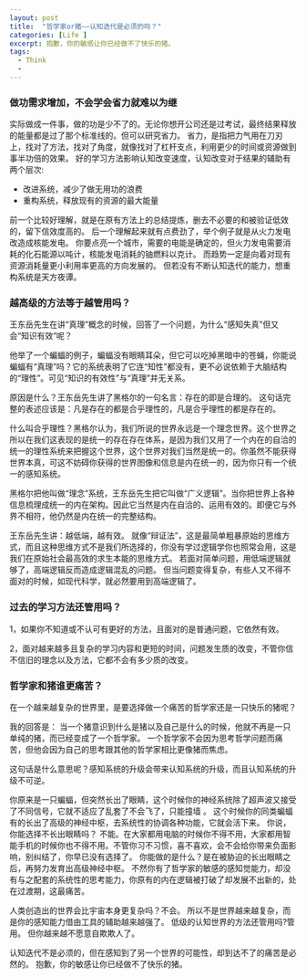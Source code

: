 ```yaml
---
layout: post
title:  "哲学家or猪——认知迭代是必须的吗？"
categories: [Life ]
excerpt: 抱歉，你的敏感让你已经做不了快乐的猪。  
tags:
  - Think
  - 
---
```


### 做功需求增加，不会学会省力就难以为继

实际做成一件事，做的功是少不了的。无论你想开公司还是过考试，最终结果释放的能量都是过了那个标准线的。但可以研究省力。
省力，是指把力气用在刀刃上，找对了方法，找对了角度，就像找对了杠杆支点，利用更少的时间或资源做到事半功倍的效果。
好的学习方法影响认知改变速度，认知改变对于结果的辅助有两个层次:

* 改进系统，减少了做无用功的浪费
* 重构系统，释放现有的资源的最大能量

前一个比较好理解，就是在原有方法上的总结提炼，删去不必要的和被验证低效的，留下信效度高的。
后一个理解起来就有点费劲了，举个例子就是从火力发电改造成核能发电。
你要点亮一个城市，需要的电能是确定的，但火力发电需要消耗的化石能源以吨计，核能发电消耗的铀燃料以克计。
而趋势一定是向着对现有资源消耗量更小利用率更高的方向发展的。
但若没有不断认知迭代的能力，想重构系统是天方夜谭。

### 越高级的方法等于越管用吗？

王东岳先生在讲“真理”概念的时候，回答了一个问题，为什么“感知失真”但又会“知识有效”呢？

他举了一个蝙蝠的例子，蝙蝠没有眼睛耳朵，但它可以吃掉黑暗中的苍蝇，你能说蝙蝠有“真理”吗？它的系统表明了它连“知性”都没有，更不必说依赖于大脑结构的“理性”。可见“知识的有效性”与“真理”并无关系。

原因是什么？王东岳先生讲了黑格尔的一句名言：存在的即是合理的。
这句话完整的表述应该是：凡是存在的都是合乎理性的，凡是合乎理性的都是存在的。

什么叫合乎理性？黑格尔认为，我们所说的世界永远是一个理念世界。这个世界之所以在我们这表现的是统一的存在存在体系，是因为我们又用了一个内在的自洽的统一的理性系统来把握这个世界，这个世界对我们当然是统一的。你虽然不能获得世界本真，可这不妨碍你获得的世界图像和信息是内在统一的，因为你只有一个统一的感知系统。

黑格尔把他叫做“理念”系统，王东岳先生把它叫做“广义逻辑”。当你把世界上各种信息梳理成统一的内在架构。因此它当然是内在自洽的、运用有效的。即便它与外界不相符，他仍然是内在统一的完整结构。

王东岳先生讲：越低端，越有效。
就像“辩证法”，这是最简单粗暴原始的思维方式，而且这种思维方式不是我们所选择的，你没有学过逻辑学你也照常会用，这是我们在原始社会最高效的求生本能的思维方式。
若面对简单问题，用低端逻辑就够了，高端逻辑反而造成逻辑混乱的问题。
但当问题变得复杂，有些人又不得不面对的时候，如现代科学，就必然要用到高端逻辑了。

### 过去的学习方法还管用吗？

1，如果你不知道或不认可有更好的方法，且面对的是普通问题，它依然有效。

2，面对越来越多且复杂的学习内容和更短的时间，问题发生质的改变，不管你信不信旧的理念以及方法，它都不会有多少质的改变。

### 哲学家和猪谁更痛苦？

在一个越来越复杂的世界里，是要选择做一个痛苦的哲学家还是一只快乐的猪呢？

我的回答是：
当一个猪意识到什么是猪以及自己是什么的时候，他就不再是一只单纯的猪，而已经变成了一个哲学家。
一个哲学家不会因为思考哲学问题而痛苦，但他会因为自己的思考跟其他的哲学家相比更像猪而焦虑。

这句话是什么意思呢？感知系统的升级会带来认知系统的升级，而且认知系统的升级不可逆。

你原来是一只蝙蝠，但突然长出了眼睛，这个时候你的神经系统除了超声波又接受了不同信号，它就不适应了乱套了不会飞了，只能撞墙 。
这个时候你的同类蝙蝠有的长出了高级的神经中枢，去系统性的协调各种功能，它就会活下来。
你说，你能选择不长出眼睛吗？
不能。在大家都用电脑的时候你不得不用，大家都用智能手机的时候你也不得不用。不管你习不习惯，喜不喜欢，会不会给你带来负面影响，别纠结了，你早已没有选择了。
你能做的是什么？是在被胁迫的长出眼睛之后，再努力发育出高级神经中枢。
不然你有了哲学家的敏感的感知觉能力，却没有与之配套的系统性的思考能力，你原有的内在逻辑被打破了却发展不出新的，处在过渡期，这最痛苦。

人类创造出的世界会比宇宙本身更复杂吗？不会。
所以不是世界越来越复杂，而是你的感知能力借由工具的辅助越来越强了。
低级的认知世界的方法还管用吗?管用。
但你越来越不愿意自欺欺人了。

认知迭代不是必须的，但在感知到了另一个世界的可能性，却到达不了的痛苦是必然的。
抱歉，你的敏感让你已经做不了快乐的猪。


